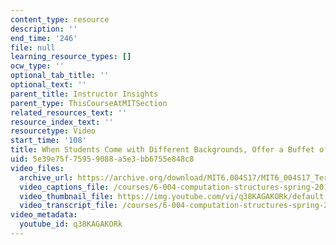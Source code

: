 ```yaml
---
content_type: resource
description: ''
end_time: '246'
file: null
learning_resource_types: []
ocw_type: ''
optional_tab_title: ''
optional_text: ''
parent_title: Instructor Insights
parent_type: ThisCourseAtMITSection
related_resources_text: ''
resource_index_text: ''
resourcetype: Video
start_time: '108'
title: When Students Come with Different Backgrounds, Offer a Buffet of Learning Materials
uid: 5e39e75f-7595-9088-a5e3-bb6755e848c8
video_files:
  archive_url: https://archive.org/download/MIT6.004S17/MIT6_004S17_Terman_Interview_300k.mp4
  video_captions_file: /courses/6-004-computation-structures-spring-2017/50ce66d221a85544b1be121e6e3d3ad6_q38KAGAKORk.vtt
  video_thumbnail_file: https://img.youtube.com/vi/q38KAGAKORk/default.jpg
  video_transcript_file: /courses/6-004-computation-structures-spring-2017/98acf20c69047fb463b13457f8519bfe_q38KAGAKORk.pdf
video_metadata:
  youtube_id: q38KAGAKORk
---
```

